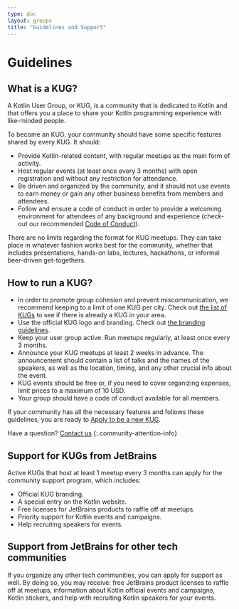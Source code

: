 ```yaml
---
type: doc
layout: groups
title: "Guidelines and Support"
---
```


# Guidelines

## What is a KUG?

A Kotlin User Group, or KUG, is a community that is  dedicated to Kotlin and that offers you a place to share your
 Kotlin programming experience with like-minded people. 

To become an KUG, your community should have some specific features shared by every KUG. It should: 
* Provide Kotlin-related content, with regular meetups as the main form of activity.
* Host regular events (at least once every 3 months) with open registration and without any restriction for attendance. 
* Be driven and organized by the community, and it should not use events to earn money or gain any other business
 benefits from members and attendees.
* Follow and ensure a code of conduct in order to provide a welcoming environment for attendees of any background and
 experience (check-out our recommended [Code of Conduct](https://confluence.jetbrains.com/display/ALL/JetBrains+Open+Source+and+Community+Code+of+Conduct?_ga=2.196540523.635003367.1591004320-634043455.1590756936)).

There are no limits regarding the format for KUG meetups. They can take place in whatever fashion works best for the
 community, whether that includes presentations, hands-on labs, lectures, hackathons, or informal beer-driven get-togethers. 

## How to run a KUG?

* In order to promote group cohesion and prevent miscommunication, we recommend keeping to a limit of one KUG per city. Check out [the list of KUGs](/user-groups/user-group-list.html) to see if there is already a KUG in your area.
* Use the official KUG logo and branding. Check out [the branding guidelines](/user-groups/branding.html).
* Keep your user group active. Run meetups regularly, at least once every 3 months.
* Announce your KUG meetups at least 2 weeks in advance. The announcement should contain a list of talks
 and the names of the speakers, as well as the location, timing, and any other crucial info about the event. 
* KUG events should be free or, if you need to cover organizing expenses, limit prices to a maximum of 10 USD.
* Your group should have a code of conduct available for all members. 

If your community has all the necessary features and follows these guidelines, you are ready to [Apply to be a new
 KUG](https://surveys.jetbrains.com/s3/submit-a-local-kotlin-user-group).
 
Have a question? [Contact us](mailto:kug@jetbrains.com)
{:.community-attention-info}

## Support for KUGs from JetBrains
Active KUGs that host at least 1 meetup every 3 months can apply for the community support program, which includes:
* Official KUG branding.
* A special entry on the Kotlin website.
* Free licenses for JetBrains products to raffle off at meetups.
* Priority support for Kotlin events and campaigns.
* Help recruiting speakers for events.

## Support from JetBrains for other tech communities
If you organize any other tech communities, you can apply for support as well. By doing so, you may receive: free JetBrains product licenses to raffle off at meetups, information about Kotlin official events and campaigns, Kotlin stickers, and help with recruiting Kotlin speakers for your events.